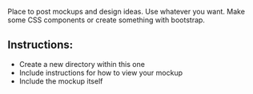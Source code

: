 Place to post mockups and design ideas.
Use whatever you want. Make some CSS components or create something with bootstrap.

## Instructions:
- Create a new directory within this one
- Include instructions for how to view your mockup
- Include the mockup itself